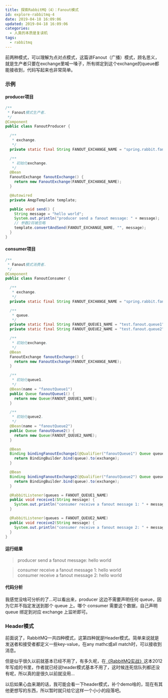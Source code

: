 ```yaml
---
title: 探索RabbitMQ（4）：Fanout模式
id: explore-rabbitmq-4
date: 2019-04-18 16:09:06
updated: 2019-04-18 16:09:06
categories:
  - 人类的本质是复读机
tags:
  - rabbitmq
---
```

前两种模式，可以理解为点对点模式，这篇讲Fanout（广播）模式，顾名思义，就是生产者只要在exchange里喊一嗓子，所有绑定到这个exchange的queue都能接收到，代码写起来也非常简单。

<!-- more -->

### 示例

#### producer项目

```java
/**
 * Fanout模式生产者.
 */
@Component
public class FanoutProducer {

  /**
   * exchange.
   */
  private static final String FANOUT_EXCHANGE_NAME = "spring.rabbit.fanout";

  /**
   * 初始化exchange.
   */
  @Bean
  FanoutExchange fanoutExchange() {
    return new FanoutExchange(FANOUT_EXCHANGE_NAME);
  }

  @Autowired
  private AmqpTemplate template;

  public void send() {
    String message = "hello world";
    System.out.println("producer send a fanout message: " + message);
    // 参数2将被忽略
    template.convertAndSend(FANOUT_EXCHANGE_NAME, "", message);
  }
}
```

#### consumer项目

```java
/**
 * Fanout模式消费者.
 */
@Component
public class FanoutConsumer {

  /**
   * exchange.
   */
  private static final String FANOUT_EXCHANGE_NAME = "spring.rabbit.fanout";

  /**
   * queue.
   */
  private static final String FANOUT_QUEUE1_NAME = "test.fanout.queue1";
  private static final String FANOUT_QUEUE2_NAME = "test.fanout.queue2";

  /**
   * 初始化exchange.
   */
  @Bean
  FanoutExchange fanoutExchange() {
    return new FanoutExchange(FANOUT_EXCHANGE_NAME);
  }

  /**
   * 初始化queue1.
   */
  @Bean(name = "fanoutQueue1")
  public Queue fanoutQueue1() {
    return new Queue(FANOUT_QUEUE1_NAME);
  }

  /**
   * 初始化queue2.
   */
  @Bean(name = "fanoutQueue2")
  public Queue fanoutQueue2() {
    return new Queue(FANOUT_QUEUE2_NAME);
  }

  @Bean
  Binding bindingFanoutExchange1(@Qualifier("fanoutQueue1") Queue queue, FanoutExchange exchange) {
    return BindingBuilder.bind(queue).to(exchange);
  }

  @Bean
  Binding bindingFanoutExchange2(@Qualifier("fanoutQueue2") Queue queue, FanoutExchange exchange) {
    return BindingBuilder.bind(queue).to(exchange);
  }

  @RabbitListener(queues = FANOUT_QUEUE1_NAME)
  public void receive1(String message) {
    System.out.println("consumer receive a fanout message 1: " + message);
  }

  @RabbitListener(queues = FANOUT_QUEUE2_NAME)
  public void receive2(String message) {
    System.out.println("consumer receive a fanout message 2: " + message);
  }
}
```
#### 运行结果
> producer send a fanout message: hello world

> consumer receive a fanout message 1: hello world</br>
consumer receive a fanout message 2: hello world

#### 代码分析

我感觉没啥可分析的了...可以看出来，producer 这边不需要声明任何 queue，因为它并不指定发送到那个 queue 上。哪个 consumer 需要这个数据，自己声明 queue 绑定到对应 exchange 上监听即可。

### Header模式

前面说了，RabbitMQ一共四种模式，这第四种就是Header模式。简单来说就是发送者和接受者都定义一些key-value，在any mathc或all match时，可以接收到消息。

但是似乎很久以前就基本已经不用了，有多久呢，在[《RabbitMQ实战》](https://book.douban.com/subject/26649178/)这本2012年写成的书里，作者就已经说header模式基本不用了，这时候连死信队列都还没有呢，所以真的是很久以前就没用...

以后如果心血来潮的话，我可能会看一下header模式，补个demo啥的，现在有其他更想写的东西，所以暂时就只给它这样一个小小的段落吧。

